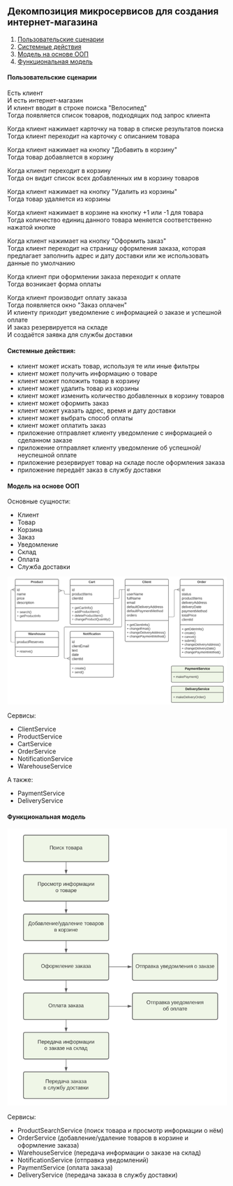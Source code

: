 ## Декомпозиция микросервисов для создания интернет-магазина

1. [Пользовательские сценарии](#Пользовательские-сценарии)
2. [Системные действия](#Системные-действия)
3. [Модель на основе ООП](#Модель-на-основе-ООП)
4. [Функциональная модель](#Функциональная-модель)


#### Пользовательские сценарии

Есть клиент  
И есть интернет-магазин  
И клиент вводит в строке поиска "Велосипед"  
Тогда появляется список товаров, подходящих под запрос клиента

Когда клиент нажимает карточку на товар в списке результатов поиска  
Тогда клиент переходит на карточку с описанием товара

Когда клиент нажимает на кнопку "Добавить в корзину"  
Тогда товар добавляется в корзину

Когда клиент переходит в корзину  
Тогда он видит список всех добавленных им в корзину товаров

Когда клиент нажимает на кнопку "Удалить из корзины"  
Тогда товар удаляется из корзины

Когда клиент нажимает в корзине на кнопку +1 или -1 для товара  
Тогда количество единиц данного товара меняется соответственно нажатой кнопке

Когда клиент нажимает на кнопку "Оформить заказ"   
Тогда клиент переходит на страницу оформления заказа, которая предлагает заполнить адрес и дату доставки или же использовать данные по умолчанию

Когда клиент при оформлении заказа переходит к оплате  
Тогда возникает форма оплаты

Когда клиент производит оплату заказа  
Тогда появляется окно "Заказ оплачен"  
И клиенту приходит уведомление с информацией о заказе и успешной оплате  
И заказ резервируется на складе  
И создаётся заявка для службы доставки


#### Системные действия:
- клиент может искать товар, используя те или иные фильтры
- клиент может получить информацию о товаре
- клиент может положить товар в корзину
- клиент может удалить товар из корзины
- клиент может изменить количество добавленных в корзину товаров
- клиент может оформить заказ
- клиент может указать адрес, время и дату доставки
- клиент может выбрать способ оплаты
- клиент может оплатить заказ
- приложение отправляет клиенту уведомление с информацией о сделанном заказе
- приложение отправляет клиенту уведомление об успешной/неуспешной оплате
- приложение резервирует товар на складе после оформления заказа
- приложение передаёт заказ в службу доставки


#### Модель на основе ООП

Основные сущности:
- Клиент
- Товар
- Корзина
- Заказ
- Уведомление
- Склад
- Оплата
- Служба доставки

![model](./images/model.png)

Сервисы:
- ClientService
- ProductService
- CartService
- OrderService
- NotificationService
- WarehouseService

А также:
- PaymentService
- DeliveryService


#### Функциональная модель

![model](./images/functional-model.png)

Сервисы:
- ProductSearchService (поиск товара и просмотр информации о нём)
- OrderService (добавление/удаление товаров в корзине и оформление заказа)
- WarehouseService (передача информации о заказе на склад) 
- NotificationService (отправка уведомлений)
- PaymentService (оплата заказа)
- DeliveryService (передача заказа в службу доставки)